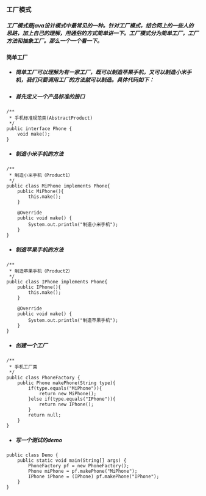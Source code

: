 ### 工厂模式  
##### 工厂模式是java设计模式中最常见的一种。针对工厂模式，结合网上的一些人的思路，加上自己的理解，用通俗的方式简单讲一下。工厂模式分为**简单工厂**，**工厂方法**和**抽象工厂**。那么一个一个看一下。  
#### 简单工厂  
* ##### 简单工厂可以理解为有一家工厂，既可以制造苹果手机，又可以制造小米手机，我们只要调用工厂的方法就可以制造。具体代码如下：  
* ##### 首先定义一个产品标准的接口
```
/**
 * 手机标准规范类(AbstractProduct)
 */
public interface Phone {
	void make();
}
```
* ##### 制造小米手机的方法  
```
/**
 * 制造小米手机（Product1）
 */
public class MiPhone implements Phone{
	public MiPhone(){
		this.make();
	}
	
	@Override
	public void make() {
		System.out.println("制造小米手机");
	}
}
```
* ##### 制造苹果手机的方法 
```
/**
 * 制造苹果手机（Product2）
 */
public class IPhone implements Phone{
	public IPhone(){
		this.make();
	}
	
	@Override
	public void make() {
		System.out.println("制造苹果手机");
	}
}
```
* ##### 创建一个工厂
```
/**
 * 手机工厂类
 */
public class PhoneFactory {
	public Phone makePhone(String type){
		if(type.equals("MiPhone")){
			return new MiPhone();
		}else if(type.equals("IPhone")){
			return new IPhone();
		}
		return null;
	}
}
```
* ##### 写一个测试的demo
```
public class Demo {
	public static void main(String[] args) {
		PhoneFactory pf = new PhoneFactory();
		Phone miPhone = pf.makePhone("MiPhone");
		IPhone iPhone = (IPhone) pf.makePhone("IPhone");
	}
}
```
